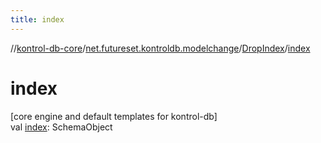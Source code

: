 ```yaml
---
title: index
---
```

//[kontrol-db-core](../../../index.html)/[net.futureset.kontroldb.modelchange](../index.html)/[DropIndex](index.html)/[index](--index--.html)



# index



[core engine and default templates for kontrol-db]\
val [index](--index--.html): SchemaObject




